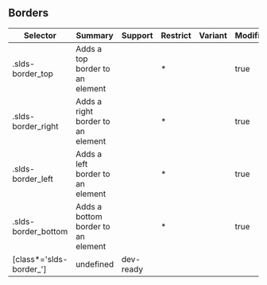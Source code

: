 

## Borders

| Selector | Summary | Support | Restrict | Variant | Modifier |
|-------|-------|-------|-------|-------|-------|
| .slds-border_top | Adds a top border to an element |   | * |   | true |
| .slds-border_right | Adds a right border to an element |   | * |   | true |
| .slds-border_left | Adds a left border to an element |   | * |   | true |
| .slds-border_bottom | Adds a bottom border to an element |   | * |   | true |
| [class*='slds-border_'] | undefined | dev-ready |   |   |   |